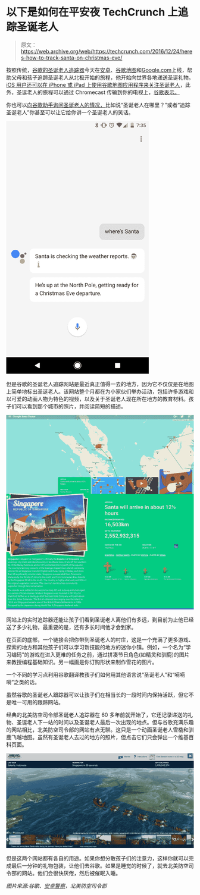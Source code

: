 # 以下是如何在平安夜 TechCrunch 上追踪圣诞老人

> 原文：<https://web.archive.org/web/https://techcrunch.com/2016/12/24/heres-how-to-track-santa-on-christmas-eve/>

按照传统，[谷歌的圣诞老人追踪器](https://web.archive.org/web/20230203145202/https://santatracker.google.com/tracker.html)今天在[安卓](https://web.archive.org/web/20230203145202/https://play.google.com/store/apps/details?id=com.google.android.apps.santatracker&hl=en)、[谷歌地图](https://web.archive.org/web/20230203145202/https://www.google.com/maps/place/Santa/@84.6,168,14z/data=!3m1!4b1!4m5!3m4!1s0x0000000000001224:0x0000000000001225!8m2!3d84.6!4d168)和[Google.com](https://web.archive.org/web/20230203145202/https://santatracker.google.com/)上线，帮助父母和孩子追踪圣诞老人从北极开始的旅程，他开始向世界各地递送圣诞礼物。 [iOS 用户还可以在 iPhone 或 iPad 上使用谷歌地图应用程序来关注圣诞老人](https://web.archive.org/web/20230203145202/http://www.macrumors.com/2016/12/24/google-maps-santa-tracker-ios/)，此外，圣诞老人的旅程可以通过 Chromecast 传输到你的电视上，[谷歌表示。](https://web.archive.org/web/20230203145202/https://blog.google/products/maps/santa-tracker-ready-take-off/)

你也可以[向谷歌助手询问圣诞老人的情况，](https://web.archive.org/web/20230203145202/http://www.androidpolice.com/2016/12/17/google-assistant-can-track-santa-tell-holiday-jokes-spin-dreidel/)比如说“圣诞老人在哪里？”或者“追踪圣诞老人”你甚至可以让它给你讲一个圣诞老人的笑话。

![nexus2cee_screenshot_20161217-193508](img/2b383e94845fa9356660bf97ad6daa49.png)

但是谷歌的圣诞老人追踪网站是最近真正值得一去的地方，因为它不仅仅是在地图上简单地标出圣诞老人。该网站整个月都在为小家伙们举办活动，包括许多游戏和以可爱的动画人物为特色的视频，以及关于圣诞老人现在所在地方的教育材料。孩子们可以看到那个城市的照片，并阅读简短的描述。

![santatracker1](img/54989373669fcceb0875d48df6fb6817.png)

网站上的实时追踪器还能让孩子们看到圣诞老人离他们有多远，到目前为止他已经送了多少礼物，最重要的是，还有多长时间他才会到家。

在页面的底部，一个链接会把你带到圣诞老人的村庄，这是一个充满了更多游戏、探索的地方和其他孩子们可以学习新技能的地方的迷你小镇。例如，一个名为“学习编码”的游戏在进入更难的任务之前，通过拼凑节日角色(如精灵和驯鹿)的图片来教授编程基础知识。另一幅画是你订购形状来制作雪花的图片。

一个不同的学习点利用谷歌翻译教孩子们如何用其他语言说“圣诞老人”和“嗬嗬嗬”之类的话。

虽然谷歌的圣诞老人跟踪器可以让孩子们在相当长的一段时间内保持活跃，但它不是唯一可用的跟踪网站。

经典的北美防空司令部圣诞老人追踪器在 60 多年前就开始了，它还记录递送的礼物、圣诞老人下一站的时间以及圣诞老人最后一次出现的地点。但与谷歌充满乐趣的网站相比，北美防空司令部的网站有点无聊。这只是一个动画圣诞老人雪橇和驯鹿飞越地图。虽然有圣诞老人去过的地方的照片，但点击它们只会弹出一个维基百科页面。

![screen-shot-2016-12-24-at-10-51-52-am](img/b0c8206753b39d4ec45b43da3410925d.png)

但是这两个网站都有各自的用途。如果你想分散孩子们的注意力，这样你就可以完成最后一分钟的礼物包装，让他们去谷歌。如果是睡觉的时候了，就去北美防空司令部的网站。他们会很快厌倦，然后被催眠入睡。

*图片来源:谷歌、[安卓警察](https://web.archive.org/web/20230203145202/http://www.androidpolice.com/2016/12/17/google-assistant-can-track-santa-tell-holiday-jokes-spin-dreidel)，北美防空司令部*